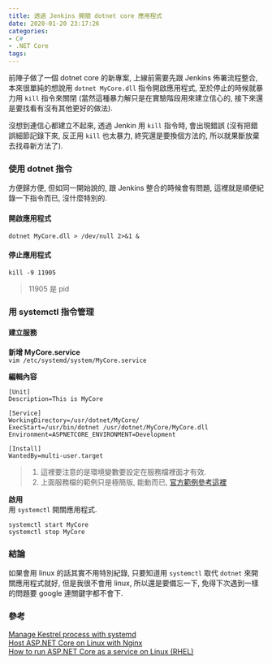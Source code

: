 ```yaml
---
title: 透過 Jenkins 開關 dotnet core 應用程式
date: 2020-01-20 23:17:26
categories:
- C#
- .NET Core
tags:
---
```


前陣子做了一個 dotnet core 的新專案, 上線前需要先跟 Jenkins 佈署流程整合, 本來很單純的想說用 `dotnet MyCore.dll` 指令開啟應用程式, 至於停止的時候就暴力用 `kill` 指令來關閉 (當然這種暴力解只是在實驗階段用來建立信心的, 接下來還是要找看有沒有其他更好的做法).  

沒想到連信心都建立不起來, 透過 Jenkin 用  `kill` 指令時, 會出現錯誤 (沒有把錯誤細節記錄下來, 反正用 `kill` 也太暴力, 終究還是要換個方法的, 所以就果斷放棄去找尋新方法了).  

<!--more-->

### 使用 dotnet 指令
方便歸方便, 但如同一開始說的, 跟 Jenkins 整合的時候會有問題, 這裡就是順便紀錄一下指令而已, 沒什麼特別的.  

#### 開啟應用程式
`dotnet MyCore.dll > /dev/null 2>&1 &`

#### 停止應用程式
`kill -9 11905`

> 11905 是 pid

### 用 systemctl 指令管理

#### 建立服務
**新增 MyCore.service**  
`vim /etc/systemd/system/MyCore.service`

**編輯內容**  

```
[Unit]
Description=This is MyCore

[Service]
WorkingDirectory=/usr/dotnet/MyCore/
ExecStart=/usr/bin/dotnet /usr/dotnet/MyCore/MyCore.dll
Environment=ASPNETCORE_ENVIRONMENT=Development

[Install]
WantedBy=multi-user.target
```

> 1. 這裡要注意的是環境變數要設定在服務檔裡面才有效.  
> 1. 上面服務檔的範例只是極簡版, 能動而已, [官方範例參考這裡](https://docs.microsoft.com/en-us/aspnet/core/host-and-deploy/linux-nginx?view=aspnetcore-2.1#create-the-service-file)  

**啟用**  
用 `systemctl` 開關應用程式.  

```
systemctl start MyCore  
systemctl stop MyCore  
```

### 結論
如果會用 linux 的話其實不用特別紀錄, 只要知道用 `systemctl` 取代 `dotnet` 來開關應用程式就好, 但是我很不會用 linux, 所以還是要備忘一下, 免得下次遇到一樣的問題要 google 連關鍵字都不會下.  

### 參考
[Manage Kestrel process with systemd](https://kimsereyblog.blogspot.com/2018/05/manage-kestrel-process-with-systemd.html)  
[Host ASP.NET Core on Linux with Nginx](https://docs.microsoft.com/en-us/aspnet/core/host-and-deploy/linux-nginx?view=aspnetcore-2.1#create-the-service-file)  
[How to run ASP.NET Core as a service on Linux (RHEL)](https://swimburger.net/blog/dotnet/how-to-run-aspnet-core-as-a-service-on-linux)  
